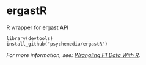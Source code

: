 # ergastR
R wrapper for ergast API


````
library(devtools)
install_github("psychemedia/ergastR")
````

*For more information, see: [Wrangling F1 Data With R](https://leanpub.com/wranglingf1datawithr).*
